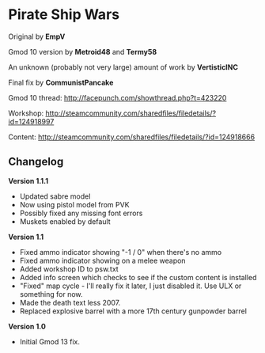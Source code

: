 Pirate Ship Wars
================

Original by **EmpV**

Gmod 10 version by **Metroid48** and **Termy58**

An unknown (probably not very large) amount of work by **VertisticINC**

Final fix by **CommunistPancake**

Gmod 10 thread: http://facepunch.com/showthread.php?t=423220

Workshop: http://steamcommunity.com/sharedfiles/filedetails/?id=124918997

Content: http://steamcommunity.com/sharedfiles/filedetails/?id=124918666

Changelog
---------
**Version 1.1.1**
 - Updated sabre model
 - Now using pistol model from PVK
 - Possibly fixed any missing font errors
 - Muskets enabled by default

**Version 1.1**
 - Fixed ammo indicator showing "-1 / 0" when there's no ammo
 - Fixed ammo indicator showing on a melee weapon
 - Added workshop ID to psw.txt
 - Added info screen which checks to see if the custom content is installed
 - "Fixed" map cycle - I'll really fix it later, I just disabled it. Use ULX or something for now.
 - Made the death text less 2007.
 - Replaced explosive barrel with a more 17th century gunpowder barrel

**Version 1.0**
 - Initial Gmod 13 fix.